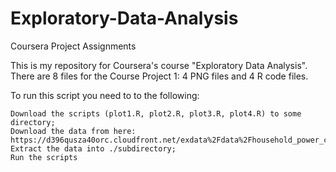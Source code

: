 # Exploratory-Data-Analysis
Coursera Project Assignments

This is my repository for Coursera's course "Exploratory Data Analysis". There are 8 files for the Course Project 1: 4 PNG files and 4 R code files.

To run this script you need to to the following:

    Download the scripts (plot1.R, plot2.R, plot3.R, plot4.R) to some directory;
    Download the data from here: https://d396qusza40orc.cloudfront.net/exdata%2Fdata%2Fhousehold_power_consumption.zip;
    Extract the data into ./subdirectory;
    Run the scripts
